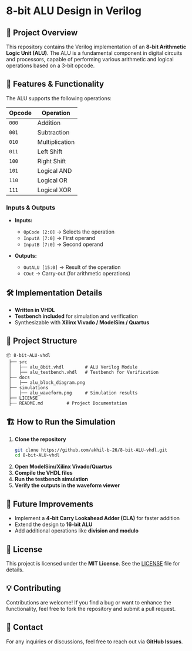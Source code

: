 # 8-bit ALU Design in Verilog

## 📌 Project Overview
This repository contains the Verilog implementation of an **8-bit Arithmetic Logic Unit (ALU)**. The ALU is a fundamental component in digital circuits and processors, capable of performing various arithmetic and logical operations based on a 3-bit opcode.

## 🚀 Features & Functionality
The ALU supports the following operations:

| Opcode  | Operation       |
|---------|---------------|
| `000`   | Addition       |
| `001`   | Subtraction    |
| `010`   | Multiplication |
| `011`   | Left Shift     |
| `100`   | Right Shift    |
| `101`   | Logical AND    |
| `110`   | Logical OR     |
| `111`   | Logical XOR    |

### **Inputs & Outputs**
- **Inputs:**  
  - `OpCode [2:0]` → Selects the operation  
  - `InputA [7:0]` → First operand  
  - `InputB [7:0]` → Second operand  

- **Outputs:**  
  - `OutALU [15:0]` → Result of the operation  
  - `COut` → Carry-out (for arithmetic operations)  

## 🛠 Implementation Details
- **Written in VHDL**
- **Testbench included** for simulation and verification
- Synthesizable with **Xilinx Vivado / ModelSim / Quartus**

## 📂 Project Structure
```
📦 8-bit-ALU-vhdl
 ├── src
 │   ├── alu_8bit.vhdl        # ALU Verilog Module
 │   ├── alu_testbench.vhdl   # Testbench for Verification
 ├── docs
 │   ├── alu_block_diagram.png
 ├── simulations
 │   ├── alu_waveform.png     # Simulation results
 ├── LICENSE
 ├── README.md         # Project Documentation
```

## 🏗 How to Run the Simulation
1. **Clone the repository**  
   ```sh
   git clone https://github.com/akhil-b-26/8-bit-ALU-vhdl.git
   cd 8-bit-ALU-vhdl
   ```
2. **Open ModelSim/Xilinx Vivado/Quartus**  
3. **Compile the VHDL files**  
4. **Run the testbench simulation**  
5. **Verify the outputs in the waveform viewer**  

## 🎯 Future Improvements
- Implement a **4-bit Carry Lookahead Adder (CLA)** for faster addition
- Extend the design to **16-bit ALU**
- Add additional operations like **division and modulo**

## 📜 License
This project is licensed under the **MIT License**. See the [LICENSE](LICENSE) file for details.

## 💡 Contributing
Contributions are welcome! If you find a bug or want to enhance the functionality, feel free to fork the repository and submit a pull request.

## 📧 Contact
For any inquiries or discussions, feel free to reach out via **GitHub Issues**.

